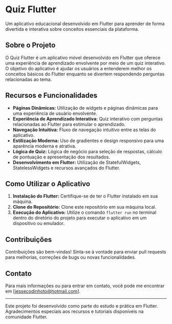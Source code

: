 # Quiz Flutter

Um aplicativo educacional desenvolvido em Flutter para aprender de forma divertida e interativa sobre conceitos essenciais da plataforma.

## Sobre o Projeto

O Quiz Flutter é um aplicativo móvel desenvolvido em Flutter que oferece uma experiência de aprendizado envolvente por meio de um quiz interativo. O objetivo do aplicativo é ajudar os usuários a entenderem melhor os conceitos básicos do Flutter enquanto se divertem respondendo perguntas relacionadas ao tema.

## Recursos e Funcionalidades

- **Páginas Dinâmicas:** Utilização de widgets e páginas dinâmicas para uma experiência de usuário envolvente.
- **Experiência de Aprendizado Interativa:** Quiz interativo com perguntas relacionadas ao Flutter para estimular o aprendizado.
- **Navegação Intuitiva:** Fluxo de navegação intuitivo entre as telas do aplicativo.
- **Estilização Moderna:** Uso de gradientes e design responsivo para uma aparência moderna e atrativa.
- **Lógica de Quiz:** Lógica de negócio para seleção de respostas, cálculo de pontuação e apresentação dos resultados.
- **Desenvolvimento em Flutter:** Utilização de StatefulWidgets, StatelessWidgets e recursos avançados do Flutter.

## Como Utilizar o Aplicativo

1. **Instalação do Flutter:** Certifique-se de ter o Flutter instalado em sua máquina.
2. **Clone do Repositório:** Clone este repositório em sua máquina local.
3. **Execução do Aplicativo:** Utilize o comando `flutter run` no terminal dentro do diretório do projeto para executar o aplicativo em um dispositivo ou emulador.

## Contribuições

Contribuições são bem-vindas! Sinta-se à vontade para enviar pull requests para melhorias, correções de bugs ou novas funcionalidades.

## Contato

Para mais informações ou para entrar em contato, você pode me encontrar em [jessecodinhoto@hotmail.com].

---

Este projeto foi desenvolvido como parte do estudo e prática em Flutter. Agradecimentos especiais aos recursos e tutoriais disponíveis na comunidade Flutter.
